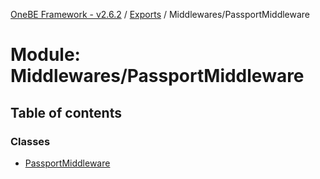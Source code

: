 [OneBE Framework - v2.6.2](../README.md) / [Exports](../modules.md) / Middlewares/PassportMiddleware

# Module: Middlewares/PassportMiddleware

## Table of contents

### Classes

- [PassportMiddleware](../classes/Middlewares_PassportMiddleware.PassportMiddleware.md)
